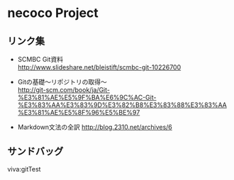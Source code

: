 # necoco Project

## リンク集
* SCMBC Git資料  
<http://www.slideshare.net/bleistift/scmbc-git-10226700>

* Gitの基礎～リポジトリの取得～  
<http://git-scm.com/book/ja/Git-%E3%81%AE%E5%9F%BA%E6%9C%AC-Git-%E3%83%AA%E3%83%9D%E3%82%B8%E3%83%88%E3%83%AA%E3%81%AE%E5%8F%96%E5%BE%97>

* Markdown文法の全訳
<http://blog.2310.net/archives/6>

## サンドバッグ
viva:gitTest
